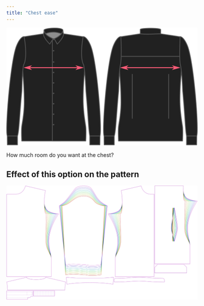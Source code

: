 ```yaml
---
title: "Chest ease"
---
```


![Chest ease](chestease.svg)

How much room do you want at the chest?

## Effect of this option on the pattern

![This image shows the effect of this option by superimposing several variants that have a different value for this option](simon_chestease_sample.svg "Effect of this option on the pattern")
